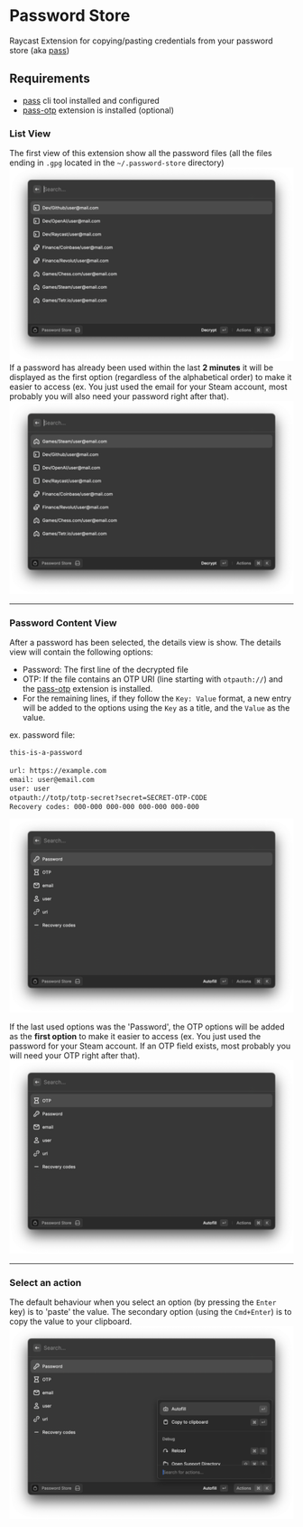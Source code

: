 # Password Store

Raycast Extension for copying/pasting credentials from your password store (aka [pass](https://passwordstore.org))

## Requirements
* [pass](https://passwordstore.org) cli tool installed and configured
* [pass-otp](https://github.com/tadfisher/pass-otp) extension is installed (optional)

### List View
The first view of this extension show all the password files (all the files ending in `.gpg` located in the `~/.password-store` directory)
![List Passwords](./assets/pass-list.png)
If a password has already been used within the last **2 minutes** it will be displayed as the first option (regardless of the alphabetical order) to make it easier to access (ex. You just used the email for your Steam account, most probably you will also need your password right after that).
![List Passwords](./assets/pass-list-order.png)

---

### Password Content View
After a password has been selected, the details view is show.
The details view will contain the following options:
  * Password: The first line of the decrypted file
  * OTP: If the file contains an OTP URI (line starting with `otpauth://`) and the [pass-otp](https://github.com/tadfisher/pass-otp) extension is installed.
  * For the remaining lines, if they follow the `Key: Value` format, a new entry will be added to the options using the `Key` as a title, and the `Value` as the value.

ex. password file:
```
this-is-a-password

url: https://example.com
email: user@email.com
user: user
otpauth://totp/totp-secret?secret=SECRET-OTP-CODE
Recovery codes: 000-000 000-000 000-000 000-000
```
![Password Details](./assets/pass-details.png)

If the last used options was the 'Password', the OTP options will be added as the **first option** to make it easier to access (ex. You just used the password for your Steam account. If an OTP field exists, most probably you will need your OTP right after that).
![List Passwords](./assets/pass-details-order.png)

---

### Select an action
The default behaviour when you select an option (by pressing the `Enter` key) is to 'paste' the value. The secondary option (using the `Cmd+Enter`) is to copy the value to your clipboard.
![Password Actions](./assets/pass-actions.png)
